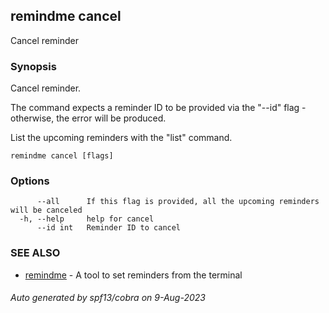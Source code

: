 ## remindme cancel

Cancel reminder

### Synopsis

Cancel reminder.

The command expects a reminder ID to be provided via the "--id" flag - otherwise, the error will be produced.

List the upcoming reminders with the "list" command.

```
remindme cancel [flags]
```

### Options

```
      --all      If this flag is provided, all the upcoming reminders will be canceled
  -h, --help     help for cancel
      --id int   Reminder ID to cancel
```

### SEE ALSO

* [remindme](remindme.md)	 - A tool to set reminders from the terminal

###### Auto generated by spf13/cobra on 9-Aug-2023

